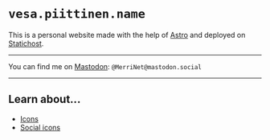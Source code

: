 # `vesa.piittinen.name`

This is a personal website made with the help of [Astro](https://astro.build) and deployed on
[Statichost](https://www.statichost.eu/).

---

You can find me on [Mastodon](https://mastodon.social/@MerriNet): `@MerriNet@mastodon.social`

---

## Learn about...

- [Icons](./public/icons/README.md)
- [Social icons](./public/icons/README.md)
